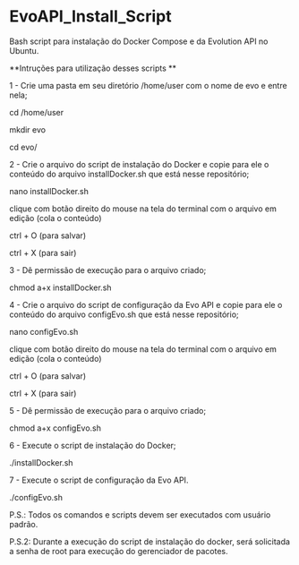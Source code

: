 # EvoAPI_Install_Script
Bash script para instalação do Docker Compose e da Evolution API no Ubuntu.

**Intruções para utilização desses scripts **

1 - Crie uma pasta em seu diretório /home/user com o nome de evo e entre nela;

cd /home/user

mkdir evo

cd evo/

2 - Crie o arquivo do script de instalação do Docker e copie para ele o conteúdo do arquivo installDocker.sh que está nesse repositório;

nano installDocker.sh

clique com botão direito do mouse na tela do terminal com o arquivo em edição (cola o conteúdo)

ctrl + O (para salvar)

ctrl + X (para sair)

3 - Dê permissão de execução para o arquivo criado;

chmod a+x installDocker.sh

4 - Crie o arquivo do script de configuração da Evo API e copie para ele o conteúdo do arquivo configEvo.sh que está nesse repositório;

nano configEvo.sh

clique com botão direito do mouse na tela do terminal com o arquivo em edição (cola o conteúdo)

ctrl + O (para salvar)

ctrl + X (para sair)

5 - Dê permissão de execução para o arquivo criado;

chmod a+x configEvo.sh

6 - Execute o script de instalação do Docker;

./installDocker.sh

7 - Execute o script de configuração da Evo API.

./configEvo.sh

P.S.: Todos os comandos e scripts devem ser executados com usuário padrão.

P.S.2: Durante a execução do script de instalação do docker, será solicitada a senha de root para execução do gerenciador de pacotes.
